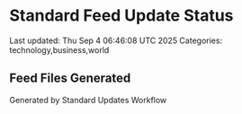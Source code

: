 # Standard Feed Update Status
Last updated: Thu Sep  4 06:46:08 UTC 2025
Categories: technology,business,world

## Feed Files Generated

Generated by Standard Updates Workflow
